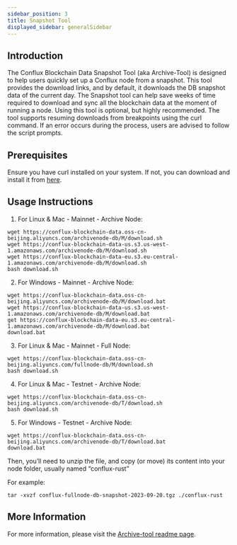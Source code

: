 ```yaml
---
sidebar_position: 3
title: Snapshot Tool
displayed_sidebar: generalSidebar
---
```


## Introduction

The Conflux Blockchain Data Snapshot Tool (aka Archive-Tool) is designed to help users quickly set up a Conflux node from a snapshot. This tool provides the download links, and by default, it downloads the DB snapshot data of the current day. The Snapshot tool can help save weeks of time required to download and sync all the blockchain data at the moment of running a node. Using this tool is optional, but highly recommended. The tool supports resuming downloads from breakpoints using the curl command. If an error occurs during the process, users are advised to follow the script prompts.

## Prerequisites

Ensure you have curl installed on your system. If not, you can download and install it from [here](https://curl.se/).

## Usage Instructions

1. For Linux & Mac - Mainnet - Archive Node:

```shell
wget https://conflux-blockchain-data.oss-cn-beijing.aliyuncs.com/archivenode-db/M/download.sh
wget https://conflux-blockchain-data-us.s3.us-west-1.amazonaws.com/archivenode-db/M/download.sh
wget https://conflux-blockchain-data-eu.s3.eu-central-1.amazonaws.com/archivenode-db/M/download.sh
bash download.sh 
```

2. For Windows - Mainnet - Archive Node:

```shell
wget https://conflux-blockchain-data.oss-cn-beijing.aliyuncs.com/archivenode-db/M/download.bat
wget https://conflux-blockchain-data-us.s3.us-west-1.amazonaws.com/archivenode-db/M/download.bat
get https://conflux-blockchain-data-eu.s3.eu-central-1.amazonaws.com/archivenode-db/M/download.bat
download.bat 
```


3. For Linux & Mac - Mainnet - Full Node:
```shell
wget https://conflux-blockchain-data.oss-cn-beijing.aliyuncs.com/fullnode-db/M/download.sh
bash download.sh 
```


4. For Linux & Mac - Testnet - Archive Node:
```shell
wget https://conflux-blockchain-data.oss-cn-beijing.aliyuncs.com/archivenode-db/T/download.sh
bash download.sh 
```


5. For Windows - Testnet - Archive Node:
```shell
wget https://conflux-blockchain-data.oss-cn-beijing.aliyuncs.com/archivenode-db/T/download.bat
download.bat 
```


Then, you’ll need to unzip the file, and copy (or move) its content into your node folder, usually named “conflux-rust”

For example:

```shell
tar -xvzf conflux-fullnode-db-snapshot-2023-09-20.tgz ./conflux-rust
```
## More Information

For more information, please visit the [Archive-tool readme page](https://github.com/conflux-fans/archive-tool).

